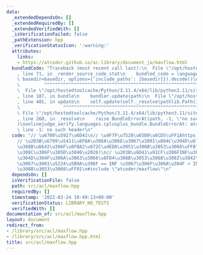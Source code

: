 ```yaml
---
data:
  _extendedDependsOn: []
  _extendedRequiredBy: []
  _extendedVerifiedWith: []
  _isVerificationFailed: false
  _pathExtension: hpp
  _verificationStatusIcon: ':warning:'
  attributes:
    links:
    - https://atcoder.github.io/ac-library/document_ja/maxflow.html
  bundledCode: "Traceback (most recent call last):\n  File \"/opt/hostedtoolcache/Python/3.11.4/x64/lib/python3.11/site-packages/onlinejudge_verify/documentation/build.py\"\
    , line 71, in _render_source_code_stat\n    bundled_code = language.bundle(stat.path,\
    \ basedir=basedir, options={'include_paths': [basedir]}).decode()\n          \
    \         ^^^^^^^^^^^^^^^^^^^^^^^^^^^^^^^^^^^^^^^^^^^^^^^^^^^^^^^^^^^^^^^^^^^^^^^^^^^^^^^^^\n\
    \  File \"/opt/hostedtoolcache/Python/3.11.4/x64/lib/python3.11/site-packages/onlinejudge_verify/languages/cplusplus.py\"\
    , line 187, in bundle\n    bundler.update(path)\n  File \"/opt/hostedtoolcache/Python/3.11.4/x64/lib/python3.11/site-packages/onlinejudge_verify/languages/cplusplus_bundle.py\"\
    , line 401, in update\n    self.update(self._resolve(pathlib.Path(included), included_from=path))\n\
    \                ^^^^^^^^^^^^^^^^^^^^^^^^^^^^^^^^^^^^^^^^^^^^^^^^^^^^^^^^^\n \
    \ File \"/opt/hostedtoolcache/Python/3.11.4/x64/lib/python3.11/site-packages/onlinejudge_verify/languages/cplusplus_bundle.py\"\
    , line 260, in _resolve\n    raise BundleErrorAt(path, -1, \"no such header\"\
    )\nonlinejudge_verify.languages.cplusplus_bundle.BundleErrorAt: atcoder/maxflow:\
    \ line -1: no such header\n"
  code: "// \u6700\u5927\u6D41\n// \u4F7F\u7528\u65B9\u6CD5\uFF1Ahttps://atcoder.github.io/ac-library/document_ja/maxflow.html\n\
    // \u203B\u6709\u5411\u8FBA\u306A\u306E\u3067\u3001\u884C\u304D\u6765\u3067\u304D\
    \u308B\u6642\u306F\u8FBA2\u672C\u4ED8\u3051\u308B\u3053\u3068\uFF01\uFF01(\u305D\
    \u308C\u306F\u305D\u3046\u2026)\n// \u203B\u6D41\u91CF\u306FINF\u3088\u308A\u5927\
    \u304D\u304F\u306A\u3063\u3066\u8FD4\u308B\u3053\u3068\u3082\u3042\u308B\u306E\
    \u3067\u3001\u5224\u5B9A\u306F == INF \u3067\u306F\u306A\u304F < INF \u3067\u898B\
    \u308B\u3053\u3068\uFF01\n#include \"atcoder/maxflow\"\n"
  dependsOn: []
  isVerificationFile: false
  path: src/acl/maxflow.hpp
  requiredBy: []
  timestamp: '2022-03-24 10:49:13+09:00'
  verificationStatus: LIBRARY_NO_TESTS
  verifiedWith: []
documentation_of: src/acl/maxflow.hpp
layout: document
redirect_from:
- /library/src/acl/maxflow.hpp
- /library/src/acl/maxflow.hpp.html
title: src/acl/maxflow.hpp
---
```

